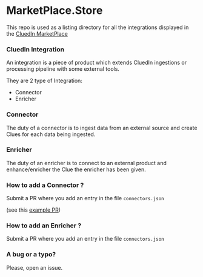 # MarketPlace.Store

This repo is used as a listing directory for all the integrations displayed in the [CluedIn MarketPlace](https://cluedin-marketplace.herokuapp.com)

### CluedIn Integration

An integration is a piece of product which extends CluedIn ingestions or processing pipeline with some external tools.

They are 2 type of Integration:

- Connector
- Enricher

### Connector

The duty of a connector is to ingest data from an external source and create Clues for each data being ingested.

### Enricher

The duty of an enricher is to connect to an external product and enhance/enricher the Clue the enricher has been given.

### How to add a Connector ?

Submit a PR where you add an entry in the file `connectors.json`

(see this [example PR](https://github.com/CluedIn-io/MarketPlace.Store/pull/1))

### How to add an Enricher ?

Submit a PR where you add an entry in the file `connectors.json`

### A bug or a typo?

Please, open an issue.

